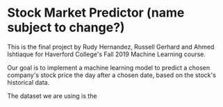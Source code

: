 # Stock Market Predictor (name subject to change?)

This is the final project by Rudy Hernandez, Russell Gerhard and Ahmed Ishtiaque for Haverford College's Fall 2019 Machine Learning course.

Our goal is to implement a machine learning model to predict a chosen company's stock price the day after a chosen date, based on the stock's historical data.

The dataset we are using is the 
